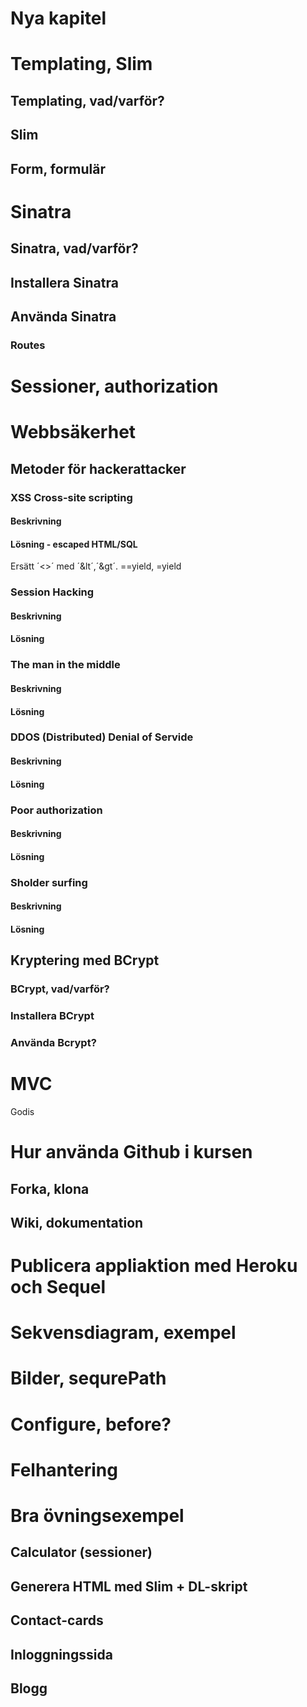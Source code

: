 # Nya kapitel

# Templating, Slim
## Templating, vad/varför?
## Slim
## Form, formulär
# Sinatra
## Sinatra, vad/varför?
## Installera Sinatra
## Använda Sinatra
### Routes



# Sessioner, authorization
# Webbsäkerhet
## Metoder för hackerattacker
### XSS Cross-site scripting 
#### Beskrivning
#### Lösning - escaped HTML/SQL
Ersätt ´<>´ med ´&lt´,´&gt´. ==yield, =yield

### Session Hacking
#### Beskrivning
#### Lösning
### The man in the middle
#### Beskrivning
#### Lösning
### DDOS (Distributed) Denial of Servide
#### Beskrivning
#### Lösning
### Poor authorization
#### Beskrivning
#### Lösning
### Sholder surfing
#### Beskrivning
#### Lösning
## Kryptering med BCrypt
### BCrypt, vad/varför?
### Installera BCrypt
###  Använda Bcrypt?
# MVC
 Godis
# Hur använda Github i kursen
## Forka, klona
## Wiki, dokumentation
# Publicera appliaktion med Heroku och Sequel
# Sekvensdiagram, exempel
# Bilder, sequrePath
# Configure, before?
# Felhantering
# Bra övningsexempel
## Calculator (sessioner)
## Generera HTML med Slim + DL-skript
## Contact-cards
## Inloggningssida
## Blogg